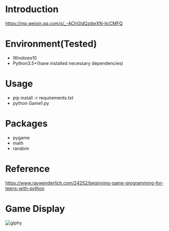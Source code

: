# Introduction
https://mp.weixin.qq.com/s/_-AChGldQzdwXN-ljcCMFQ

# Environment(Tested)
- Windows10
- Python3.5+(have installed necessary dependencies)

# Usage
- pip install -r requirements.txt
- python Game1.py

# Packages
- pygame
- math
- random

# Reference
https://www.raywenderlich.com/24252/beginning-game-programming-for-teens-with-python

# Game Display
![giphy](effect/running.gif)
